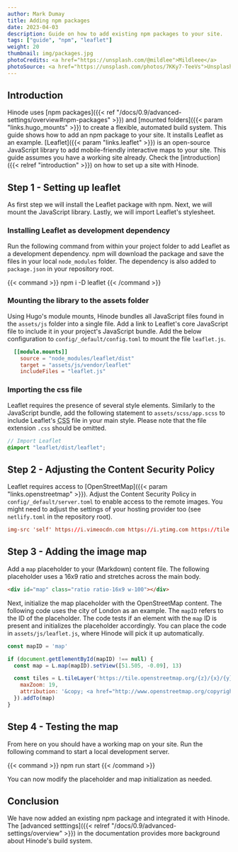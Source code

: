 ```yaml
---
author: Mark Dumay
title: Adding npm packages
date: 2023-04-03
description: Guide on how to add existing npm packages to your site.
tags: ["guide", "npm", "leaflet"]
weight: 20
thumbnail: img/packages.jpg
photoCredits: <a href="https://unsplash.com/@mildlee">Mildleee</a>
photoSource: <a href="https://unsplash.com/photos/7KKy7-TeeVs">Unsplash</a>
---
```


## Introduction

Hinode uses [npm packages]({{< ref "/docs/0.9/advanced-settings/overview#npm-packages" >}}) and [mounted folders]({{< param "links.hugo_mounts" >}}) to create a flexible, automated build system. This guide shows how to add an npm package to your site. It installs Leaflet as an example. [Leaflet]({{< param "links.leaflet" >}}) is an open-source JavaScript library to add mobile-friendly interactive maps to your site. This guide assumes you have a working site already. Check the [introduction]({{< relref "introduction" >}}) on how to set up a site with Hinode.

## Step 1 - Setting up leaflet

As first step we will install the Leaflet package with npm. Next, we will mount the JavaScript library. Lastly, we will import Leaflet's stylesheet.

### Installing Leaflet as development dependency

Run the following command from within your project folder to add Leaflet as a development dependency. npm will download the package and save the files in your local `node_modules` folder. The dependency is also added to `package.json` in your repository root.

{{< command >}}
npm i -D leaflet
{{< /command >}}

### Mounting the library to the assets folder

Using Hugo's module mounts, Hinode bundles all JavaScript files found in the `assets/js` folder into a single file. Add a link to Leaflet's core JavaScript file to include it in your project's JavaScript bundle. Add the below configuration to `config/_default/config.toml` to mount the file `leaflet.js`.

```toml
  [[module.mounts]]
    source = "node_modules/leaflet/dist"
    target = "assets/js/vendor/leaflet"
    includeFiles = "leaflet.js"
```

### Importing the css file

Leaflet requires the presence of several style elements. Similarly to the JavaScript bundle, add the following statement to `assets/scss/app.scss` to include Leaflet's <abbr title="Cascading Stylesheet">CSS</abbr> file in your main style. Please note that the file extension `.css` should be omitted.

```scss
// Import Leaflet
@import "leaflet/dist/leaflet";
```

## Step 2 - Adjusting the Content Security Policy

Leaflet requires access to [OpenStreetMap]({{< param "links.openstreetmap" >}}). Adjust the Content Security Policy in `config/_default/server.toml` to enable access to the remote images. You might need to adjust the settings of your hosting provider too (see `netlify.toml` in the repository root).

```toml
img-src 'self' https://i.vimeocdn.com https://i.ytimg.com https://tile.openstreetmap.org; \
```

## Step 3 - Adding the image map

Add a `map` placeholder to your (Markdown) content file. The following placeholder uses a 16x9 ratio and stretches across the main body.

```html
<div id="map" class="ratio ratio-16x9 w-100"></div>
```

Next, initialize the map placeholder with the OpenStreetMap content. The following code uses the city of London as an example. The `mapID` refers to the ID of the placeholder. The code tests if an element with the `map` ID is present and initializes the placeholder accordingly. You can place the code in `assets/js/leaflet.js`, where Hinode will pick it up automatically.

```js
const mapID = 'map'

if (document.getElementById(mapID) !== null) {
  const map = L.map(mapID).setView([51.505, -0.09], 13)

  const tiles = L.tileLayer('https://tile.openstreetmap.org/{z}/{x}/{y}.png', {
    maxZoom: 19,
    attribution: '&copy; <a href="http://www.openstreetmap.org/copyright">OpenStreetMap</a>'
  }).addTo(map)
}
```

## Step 4 - Testing the map

From here on you should have a working map on your site. Run the following command to start a local development server.

{{< command >}}
npm run start
{{< /command >}}

You can now modify the placeholder and map initialization as needed.

## Conclusion

We have now added an existing npm package and integrated it with Hinode. The [advanced setttings]({{< relref "/docs/0.9/advanced-settings/overview" >}}) in the documentation provides more background about Hinode's build system.
